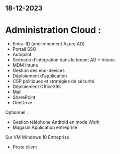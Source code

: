 18-12-2023
----

# Administration Cloud :

- Entra-ID (anciennement Azure AD) 
- Portail SSO
- Autopilot 
- Scénario d'intégration dans le tenant AD + Intune
- MDM Intune 
- Gestion des end-devices
- Déploiement d'application
- CSP politiques et stratégies de sécurité
- Déploiement Office365
- Mail
- SharePoint
- OneDrive

Optionnel : 
- Gestion téléphone Android en mode Work
- Magasin Application entreprise

Sur VM Windows 10 Entreprise
+ Poste client
